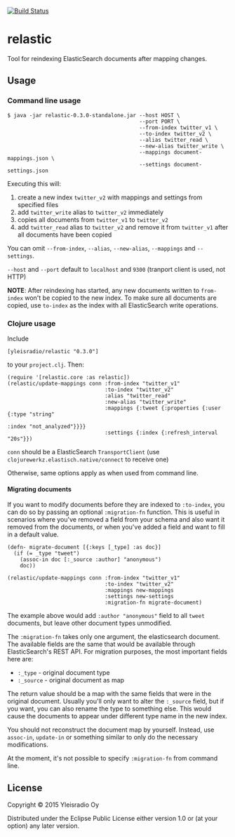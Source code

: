 [![Build Status](https://travis-ci.org/Yleisradio/relastic.svg?branch=master)](https://travis-ci.org/Yleisradio/relastic)

# relastic

Tool for reindexing ElasticSearch documents after mapping changes.

## Usage 

### Command line usage

    $ java -jar relastic-0.3.0-standalone.jar --host HOST \
                                              --port PORT \
                                              --from-index twitter_v1 \
                                              --to-index twitter_v2 \
                                              --alias twitter_read \
                                              --new-alias twitter_write \
                                              --mappings document-mappings.json \
                                              --settings document-settings.json

Executing this will:

1. create a new index `twitter_v2` with mappings and settings from specified files
2. add `twitter_write` alias to `twitter_v2` immediately
3. copies all documents from `twitter_v1` to `twitter_v2`
4. add `twitter_read` alias to `twitter_v2` and remove it from `twitter_v1` after all documents have been copied

You can omit `--from-index`, `--alias`, `--new-alias`, `--mappings` and `--settings`.

`--host` and `--port` default to `localhost` and `9300` (tranport client is used, not HTTP)

**NOTE**: After reindexing has started, any new documents written to `from-index` won't be copied
to the new index. To make sure all documents are copied, use `to-index` as the index with all
ElasticSearch write operations.

### Clojure usage

Include

    [yleisradio/relastic "0.3.0"]

to your `project.clj`. Then:

    (require '[relastic.core :as relastic])
    (relastic/update-mappings conn :from-index "twitter_v1"
                                   :to-index "twitter_v2"
                                   :alias "twitter_read"
                                   :new-alias "twitter_write"
                                   :mappings {:tweet {:properties {:user {:type "string"
                                                                          :index "not_analyzed"}}}}
                                   :settings {:index {:refresh_interval "20s"}})

`conn` should be a ElasticSearch `TransportClient` (use `clojurewerkz.elastisch.native/connect` to receive one)

Otherwise, same options apply as when used from command line.

#### Migrating documents

If you want to modify documents before they are indexed to `:to-index`, you can do so 
by passing an optional `:migration-fn` function. This is useful in scenarios where you've
removed a field from your schema and also want it removed from the documents, or when you've
added a field and want to fill in a default value.

    (defn- migrate-document [{:keys [_type] :as doc}]
      (if (= _type "tweet")
        (assoc-in doc [:_source :author] "anonymous")
        doc))

    (relastic/update-mappings conn :from-index "twitter_v1"
                                   :to-index "twitter_v2"
                                   :mappings new-mappings
                                   :settings new-settings
                                   :migration-fn migrate-document)

The example above would add `:author "anonymous"` field to all `tweet` documents, but leave other
document types unmodified.

The `:migration-fn` takes only one argument, the elasticsearch document. The available fields
are the same that would be available through ElasticSearch's REST API. For migration
purposes, the most important fields here are:

* `:_type` - original document type
* `:_source` - original document as map

The return value should be a map with the same fields that were in the original document. Usually
you'll only want to alter the `:_source` field, but if you want, you can also rename the type to
something else. This would cause the documents to appear under different type name in the new index.

You should not reconstruct the document map by yourself. Instead, use `assoc-in`, `update-in`
or something similar to only do the necessary modifications.

At the moment, it's not possible to specify `:migration-fn` from command line.

## License

Copyright © 2015 Yleisradio Oy

Distributed under the Eclipse Public License either version 1.0 or (at your option) any later version.

